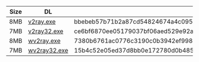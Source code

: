 |    Size   |     DL  | sha512sum |
|  ---  |  ---  |  ---  |
| 8MB | [v2ray.exe](https://cdn.jsdelivr.net/gh/googleians/v2ray-core@main/v2ray.exe) | bbebeb57b71b2a87cd54824674a4c0953be53f4de10c2e9dcccf2275e23e5a82b181328d4cacf8cfd67df619be904d29d5417688c823a1626aea45bbd2b243d1 |
| 7MB | [v2ray32.exe](https://cdn.jsdelivr.net/gh/googleians/v2ray-core@main/v2ray32.exe) | ce6bf6870ee05179037bf06aed529e92a07ebec33240b538b8dd06efa7666b3ef1deced34f2fc0825c3cf5ddbd575ca019efabe3ba1ee54fac3811c4cf5ed9eb |
| 8MB | [wv2ray.exe](https://cdn.jsdelivr.net/gh/googleians/v2ray-core@main/wv2ray.exe) | 7380b6761ac0776c3190c0b3942ef998536cdfbdb1b80d4ddf4963a9194fef4cf28358526f97b5b0c09cb6e95acf70e1604bf043fda8b70cbecdd1f53a9aa35c |
| 7MB | [wv2ray32.exe](https://cdn.jsdelivr.net/gh/googleians/v2ray-core@main/wv2ray32.exe) | 15b4c52e05ed37d8bb0e172780d0b48561c918b946c218b1464ac424acbb460712f085641d15bf4d4cf6b802e1e2c8bfb304b9c32ca6f2affe1e330cc8db7c45 |
